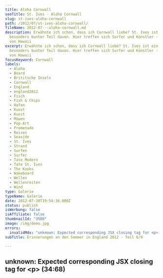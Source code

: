 ```yaml
---
title: Aloha Cornwall
seoTitle: St. Ives - Aloha Cornwall
slug: st-ives-aloha-cornwall
path: /2012/07/st-ives-aloha-cornwall/
fileName: 2012-07---aloha-cornwall.md
description: Erwähnte ich schon, dass ich Cornwall liebe? St. Ives ist ein ganz
  besonders bunter Teil davon. Hier treffen sich Surfer und Künstler - ein Hauch
  von Hawaii
excerpt: Erwähnte ich schon, dass ich Cornwall liebe? St. Ives ist ein ganz
  besonders bunter Teil davon. Hier treffen sich Surfer und Künstler - ein Hauch
  von Hawaii
focusKeyword: Cornwall
labels:
  - Aloha
  - Board
  - Brititsche Inseln
  - Cornwall
  - England
  - england2012
  - Fisch
  - Fish & Chips
  - Hafen
  - Kunst
  - Kunst
  - Möwen
  - Pop-Art
  - Promenade
  - Reisen
  - Seaside
  - St. Ives
  - Strand
  - Surfen
  - Surfer
  - Tate Modern
  - Tate St. Ives
  - The Kooks
  - Wakeboard
  - Wellen
  - Wellenreiten
  - Wind
type: Galerie
typeName: Galerie
date: 2012-07-30T19:54:36.000Z
status: publish
isWerbung: false
isAffiliate: false
thumbnailId: "3508"
image: /img/demo.jpg
errors:
  invalidMdx: "unknown: Expected corresponding JSX closing tag for <p> (34:68)"
subTitle: Erinnerungen an den Sommer in England 2012 - Teil 6/9
  
---
```


## unknown: Expected corresponding JSX closing tag for &lt;p> (34:68)

<!--
[gallery link="none" type="rectangular"
ids="3510,3509,3508,3507,3506,3505,3504,3503,3502,3501,3497,3496,3495,3494,3493,3492,3491,3490,3489"]

Hier geht's zu _ [Teil 7/9](/2012/08/eden-project-2/) _ der Galerie "England
2012"

## England 2012 Wegweiser1. [Sonne im Hafen](http://wp.me/p533wO-Ry)

1.  [Der Kater und der Leuchtturm](/2012/08/der-kater-und-der-leuchtturm/)
1.  [Glastonbury](/2012/07/glastonbury/)
1.  [Isle Of Wight Festival](/2012/07/isle-of-wight-festival-2012/)
1.  [Schnappschuss](/2012/07/schnappschuss/)
1.  [Aloha Cornwall](/2012/07/aloa-cornwall/)
1.  [Eden Project](/2012/08/eden-project-2/)
1.  [Fabelwesen](/2012/08/fabelwesen/)
1.  [Schneeweißchen und Rosenrot](/2012/08/schneeweis-und-rosenrot/)## Song zu
    den Bildern: The Kooks - Seaside

[youtube=http://www.youtube.com/watch?v=VbnvqCqz7_k]

<blockquote>Do you want to go to the seaside?
I'm not trying to say that everybody wants to go
I fell in love at the seaside
I handled my charm with time and slight of hand

Do you want to go to the seaside? I'm not trying to say that everybody wants to
go I fell in love at the seaside She handled her charm with time and slight of
hand, and oh

But I'm just trying to love you In any kind of way But I find it hard to love
you girl When you're far away Away

Do you want to go to the seaside? I'm not trying to say that everybody wants to
go But I fell in love on the seaside On the seaside In the seaside</blockquote>

-->

  